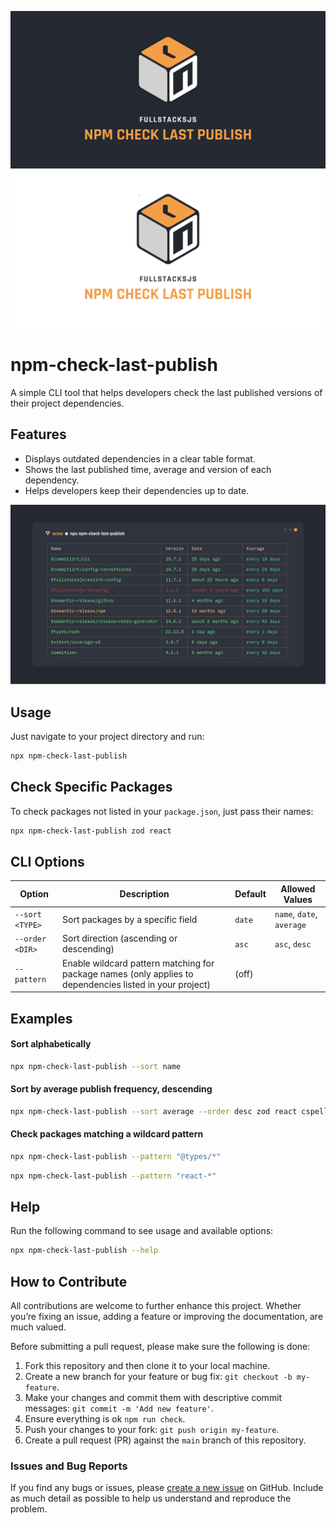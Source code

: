 <div align="center">

![banner](https://github.com/fullstacksjs/npm-check-last-publish/blob/main/assets/banner-dark.png?raw=true#gh-dark-mode-only)
![banner](https://github.com/fullstacksjs/npm-check-last-publish/blob/main/assets/banner-light.png?raw=true#gh-light-mode-only)

</div>


# npm-check-last-publish
A simple CLI tool that helps developers check the last published versions of their project dependencies.

## Features
- Displays outdated dependencies in a clear table format.
- Shows the last published time, average and version of each dependency.
- Helps developers keep their dependencies up to date.

![report screenshot](https://github.com/fullstacksjs/npm-check-last-publish/blob/main/assets/demo.png?raw=true)

## Usage
Just navigate to your project directory and run:
```bash
npx npm-check-last-publish
```

## Check Specific Packages
To check packages not listed in your `package.json`, just pass their names:
```bash
npx npm-check-last-publish zod react
```

## CLI Options
| Option          | Description                              | Default | Allowed Values            |
| --------------- | ---------------------------------------- | ------- | ------------------------- |
| `--sort <TYPE>` | Sort packages by a specific field        | `date`  | `name`, `date`, `average` |
| `--order <DIR>` | Sort direction (ascending or descending) | `asc`   | `asc`, `desc`             |
| `--pattern` | 	Enable wildcard pattern matching for package names (only applies to dependencies listed in your project)  | (off)   |              |

## Examples
#### Sort alphabetically
```bash
npx npm-check-last-publish --sort name
```
#### Sort by average publish frequency, descending
```bash
npx npm-check-last-publish --sort average --order desc zod react cspell
```
#### Check packages matching a wildcard pattern
```bash
npx npm-check-last-publish --pattern "@types/*"
```
```bash
npx npm-check-last-publish --pattern "react-*"
```

## Help
Run the following command to see usage and available options:
```bash
npx npm-check-last-publish --help
```

## How to Contribute
All contributions are welcome to further enhance this project. Whether you’re fixing an issue, adding a feature or improving the documentation, are much valued.

Before submitting a pull request, please make sure the following is done:
1. Fork this repository and then clone it to your local machine.
2. Create a new branch for your feature or bug fix: `git checkout -b my-feature`.
3. Make your changes and commit them with descriptive commit messages: `git commit -m 'Add new feature'`.
4. Ensure everything is ok `npm run check`.
5. Push your changes to your fork: `git push origin my-feature`.
6. Create a pull request (PR) against the `main` branch of this repository.

### Issues and Bug Reports
If you find any bugs or issues, please [create a new issue](https://github.com/fullstacksjs/npm-check-last-publish/issues/new) on GitHub. Include as much detail as possible to help us understand and reproduce the problem.
